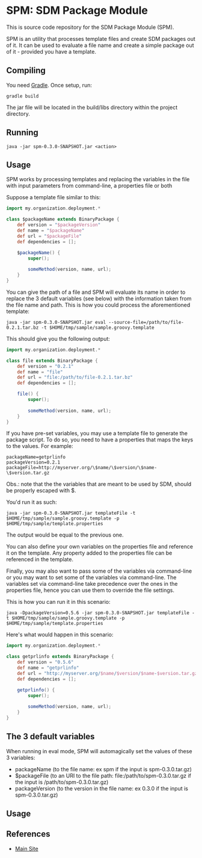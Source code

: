 SPM: SDM Package Module
============

This is source code repository for the SDM Package Module (SPM).

SPM is an utility that processes template files and create SDM packages out of it. It 
can be used to evaluate a file name and create a simple package out of it - provided you have 
a template.

Compiling
--------------------------------

You need [Gradle](http://www.gradle.org). Once setup, run:

```
gradle build
```

The jar file will be located in the build/libs directory within the project directory.


Running
--------------------------------

```
java -jar spm-0.3.0-SNAPSHOT.jar <action>
```


Usage
--------------------------------

SPM works by processing templates and replacing the variables in the file with input parameters
from command-line, a properties file or both

Suppose a template file similar to this:

```groovy
import my.organization.deployment.*

class $packageName extends BinaryPackage {
	def version = "$packageVersion"
	def name = "$packageName"
	def url = "$packageFile"
	def dependencies = [];

	$packageName() {
		super();
		
		someMethod(version, name, url);
	}
}

```

You can give the path of a file and SPM will evaluate its name in order to replace the 3 
default variables (see below) with the information taken from the file name and path. This
is how you could process the aforementioned template:

```
java -jar spm-0.3.0-SNAPSHOT.jar eval --source-file=/path/to/file-0.2.1.tar.bz -t $HOME/tmp/sample/sample.groovy.template
```

This should give you the following output:

```groovy
import my.organization.deployment.*

class file extends BinaryPackage {
	def version = "0.2.1"
	def name = "file"
	def url = "file:/path/to/file-0.2.1.tar.bz"
	def dependencies = [];

	file() {
		super();
		
		someMethod(version, name, url);
	}
}
```


If you have pre-set variables, you may use a template file to generate the package script. 
To do so, you need to have a properties that maps the keys to the values. For example: 

```
packageName=getprlinfo
packageVersion=0.2.1
packageFile=http://myserver.org/\$name/\$version/\$name-\$version.tar.gz
```

Obs.: note that the the variables that are meant to be used by SDM, should be properly escaped 
with \$.

You'd run it as such:

```
java -jar spm-0.3.0-SNAPSHOT.jar templateFile -t $HOME/tmp/sample/sample.groovy.template -p $HOME/tmp/sample/template.properties
```

The output would be equal to the previous one.

You can also define your own variables on the properties file and reference it on the 
template. Any property added to the properties file can be referenced in the template.


Finally, you may also want to pass some of the variables via command-line or you may want to 
set some of the variables via command-line. The variables set via command-line take precedence
over the ones in the properties file, hence you can use them to override the file settings.

This is how you can run it in this scenario:

```
java -DpackageVersion=0.5.6 -jar spm-0.3.0-SNAPSHOT.jar templateFile -t $HOME/tmp/sample/sample.groovy.template -p $HOME/tmp/sample/template.properties
```

Here's what would happen in this scenario:

```groovy
import my.organization.deployment.*

class getprlinfo extends BinaryPackage {
	def version = "0.5.6"
	def name = "getprlinfo"
	def url = "http://myserver.org/$name/$version/$name-$version.tar.gz"
	def dependencies = [];

	getprlinfo() {
		super();
		
		someMethod(version, name, url);
	}
}
```

The 3 default variables
--------------------------------

When running in eval mode, SPM will automagically set the values of these 3 variables:

* packageName (to the file name: ex spm if the input is spm-0.3.0.tar.gz)
* $packageFile (to an URI to the file path: file:/path/to/spm-0.3.0.tar.gz if the input 
is /path/to/spm-0.3.0.tar.gz)
* packageVersion (to the version in the file name: ex 0.3.0 if the input is spm-0.3.0.tar.gz)


Usage
--------------------------------

References
----

* [Main Site](http://orpiske.net/ssps)
